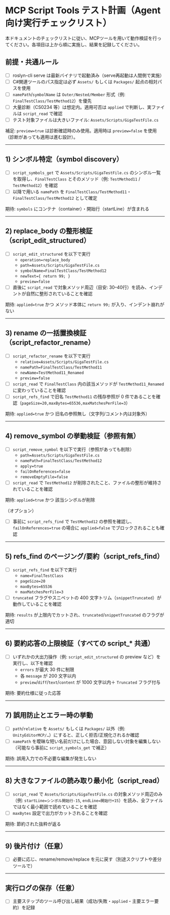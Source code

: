 # MCP Script Tools テスト計画（Agent向け実行チェックリスト）

本ドキュメントのチェックリストに従い、MCPツールを用いて動作検証を行ってください。各項目は上から順に実施し、結果を記録してください。

## 前提・共通ルール

- [ ] roslyn-cli serve は最新バイナリで起動済み（serve再起動は人間側で実施）
- [ ] C#関連ツールのパス指定は必ず `Assets/` もしくは `Packages/` 起点の相対パスを使用
- [ ] `namePath`/`symbolName` は `Outer/Nested/Member` 形式（例: `FinalTestClass/TestMethod12`）を優先
- [ ] 大量診断（CS0234 等）は想定内。適用可否は `applied` で判断し、実ファイルは `script_read` で確認
- [ ] テスト対象ファイルは大きいファイル: `Assets/Scripts/GigaTestFile.cs`

補足: `preview=true` は診断確認時のみ使用。適用時は `preview=false` を使用（診断があっても適用は進む設計）。

---

## 1) シンボル特定（symbol discovery）

- [ ] `script_symbols_get` で `Assets/Scripts/GigaTestFile.cs` のシンボル一覧を取得し、`FinalTestClass` とそのメソッド（例: `TestMethod11` / `TestMethod12`）を確認
- [ ] 以降で用いる `namePath` を `FinalTestClass/TestMethod11`・`FinalTestClass/TestMethod12` として確定

期待: `symbols` にコンテナ（container）・開始行（startLine）が含まれる

---

## 2) replace_body の整形検証（script_edit_structured）

- [ ] `script_edit_structured` を以下で実行
  - `operation=replace_body`
  - `path=Assets/Scripts/GigaTestFile.cs`
  - `symbolName=FinalTestClass/TestMethod12`
  - `newText={ return 99; }`
  - `preview=false`
- [ ] 直後に `script_read` で対象メソッド周辺（目安: 30–40行）を読み、インデントが自然に整形されていることを確認

期待: `applied=true` かつ メソッド本体に `return 99;` が入り、インデント崩れがない

---

## 3) rename の一括置換検証（script_refactor_rename）

- [ ] `script_refactor_rename` を以下で実行
  - `relative=Assets/Scripts/GigaTestFile.cs`
  - `namePath=FinalTestClass/TestMethod11`
  - `newName=TestMethod11_Renamed`
  - `preview=false`
- [ ] `script_read` で `FinalTestClass` 内の該当メソッドが `TestMethod11_Renamed` に変わっていることを確認
- [ ] `script_refs_find` で旧名 `TestMethod11` の残存参照が 0 件であることを確認（`pageSize=20,maxBytes=65536,maxMatchesPerFile=3`）

期待: `applied=true` かつ 旧名の参照無し（文字列/コメント内は対象外）

---

## 4) remove_symbol の挙動検証（参照有無）

- [ ] `script_remove_symbol` を以下で実行（参照があっても削除）
  - `path=Assets/Scripts/GigaTestFile.cs`
  - `namePath=FinalTestClass/TestMethod12`
  - `apply=true`
  - `failOnReferences=false`
  - `removeEmptyFile=false`
- [ ] `script_read` で `TestMethod12` が削除されたこと、ファイルの整形が維持されていることを確認

期待: `applied=true` かつ 該当シンボルが削除

（オプション）
- [ ] 事前に `script_refs_find` で `TestMethod12` の参照を確認し、`failOnReferences=true` の場合に `applied=false` でブロックされることも確認

---

## 5) refs_find のページング/要約（script_refs_find）

- [ ] `script_refs_find` を以下で実行
  - `name=FinalTestClass`
  - `pageSize=20`
  - `maxBytes=65536`
  - `maxMatchesPerFile=3`
- [ ] `truncated` フラグやスニペットの 400 文字トリム（`snippetTruncated`）が動作していることを確認

期待: `results` が上限内でカットされ、`truncated`/`snippetTruncated` のフラグが適切

---

## 6) 要約応答の上限検証（すべての script_* 共通）

- [ ] いずれかの大出力操作（例: `script_edit_structured` の preview など）を実行し、以下を確認
  - `errors` が最大 30 件に制限
  - 各 `message` が 200 文字以内
  - `preview`/`diff`/`text`/`content` が 1000 文字以内＋ `Truncated` フラグ付与

期待: 要約仕様に従った応答

---

## 7) 誤用防止とエラー時の挙動

- [ ] `path`/`relative` を `Assets/` もしくは `Packages/` 以外（例: `UnityEditorMCP/…`）にすると、正しく拒否/正規化されるか確認
- [ ] `namePath` を曖昧な短い名前だけにした場合、意図しない対象を編集しない（可能なら事前に `script_symbols_get` で補正）

期待: 誤用入力での不必要な編集が発生しない

---

## 8) 大きなファイルの読み取り最小化（script_read）

- [ ] `script_read` で `Assets/Scripts/GigaTestFile.cs` の対象メソッド周辺のみ（例: `startLine=シンボル開始行-15`, `endLine=開始行+15`）を読み、全ファイルではなく最小範囲で読めていることを確認
- [ ] `maxBytes` 設定で出力がカットされることを確認

期待: 節約された抜粋が返る

---

## 9) 後片付け（任意）

- [ ] 必要に応じ、rename/remove/replace を元に戻す（別途スクリプトや差分ツールで）

---

## 実行ログの保存（任意）

- [ ] 主要ステップのツール呼び出し結果（成功/失敗・`applied`・主要エラー要約）を記録

